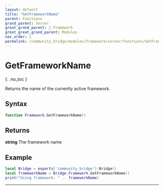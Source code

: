 ```yaml
---
layout: default
title: "GetFrameworkName"
parent: Functions
grand_parent: Server
great_grand_parent: 🧩 Framework
great_great_grand_parent: Modules
nav_order: 1
permalink: /community_bridge/modules/framework/server/functions/GetFrameworkName/
---
```


# GetFrameworkName
{: .no_toc }

Returns the name of the currently active framework.

## Syntax

```lua
function Framework.GetFrameworkName()
```

## Returns

**string**
The framework name

## Example

```lua
local Bridge = exports['community_bridge']:Bridge()
local frameworkName = Bridge.Framework.GetFrameworkName()
print("Using framework: " .. frameworkName)
```

---